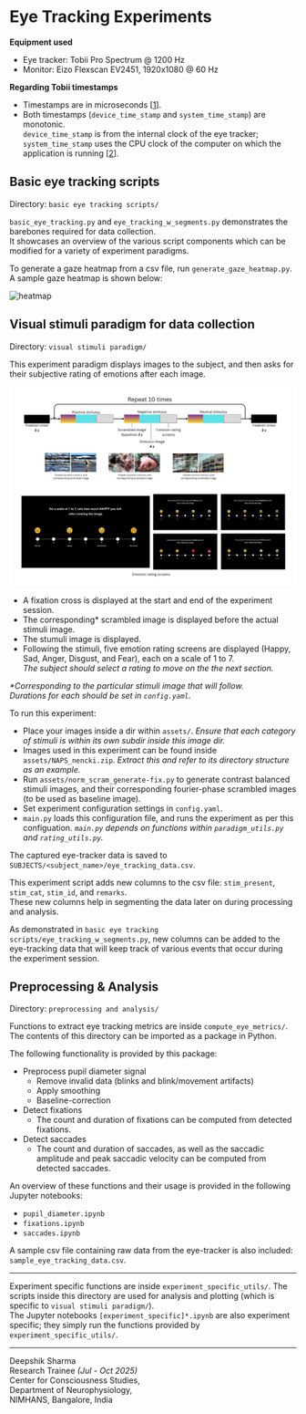 # Eye Tracking Experiments

**Equipment used**
- Eye tracker: Tobii Pro Spectrum @ 1200 Hz
- Monitor: Eizo Flexscan EV2451, 1920x1080 @ 60 Hz

**Regarding Tobii timestamps**
- Timestamps are in microseconds [[1]].
- Both timestamps (`device_time_stamp` and `system_time_stamp`) are monotonic. <br>
`device_time_stamp` is from the internal clock of the eye tracker; `system_time_stamp` uses the CPU clock of the computer on which the application is running [[2]].

[1]: https://developer.tobiipro.com/commonconcepts/timestamp-and-timing.html
[2]: https://connect.tobii.com/s/article/What-is-the-difference-between-Device-Timestamp-and-System-Timestamp?language=en_US


## Basic eye tracking scripts
Directory: `basic eye tracking scripts/`

`basic_eye_tracking.py` and `eye_tracking_w_segments.py` demonstrates the barebones required for data collection. <br>
It showcases an overview of the various script components which can be modified for a variety of experiment paradigms.

To generate a gaze heatmap from a csv file, run `generate_gaze_heatmap.py`. A sample gaze heatmap is shown below:

![heatmap](./basic%20eye%20tracking%20scripts/heatmap.png)


## Visual stimuli paradigm for data collection
Directory: `visual stimuli paradigm/`

This experiment paradigm displays images to the subject, and then asks for their subjective rating of emotions after each image.

![experiment design](./visual%20stimuli%20paradigm/assets/other%20stuff/experiment%20design.png)

- A fixation cross is displayed at the start and end of the experiment session.
- The corresponding* scrambled image is displayed before the actual stimuli image.
- The stumuli image is displayed.
- Following the stimuli, five emotion rating screens are displayed (Happy, Sad, Anger, Disgust, and Fear), each on a scale of 1 to 7. <br>
_The subject should select a rating to move on the the next section._

_*Corresponding to the particular stimuli image that will follow._ <br>
_Durations for each should be set in `config.yaml`._

To run this experiment:
- Place your images inside a dir within `assets/`.
_Ensure that each category of stimuli is within its own subdir inside this image dir._
- Images used in this experiment can be found inside `assets/NAPS_nencki.zip`. _Extract this and refer to its directory structure as an example._
- Run `assets/norm_scram_generate-fix.py` to generate contrast balanced stimuli images, and their corresponding fourier-phase scrambled images (to be used as baseline image).
- Set experiment configuration settings in `config.yaml`. 
- `main.py` loads this configuration file, and runs the experiment as per this configuation.
_`main.py` depends on functions within `paradigm_utils.py` and `rating_utils.py`._

The captured eye-tracker data is saved to `SUBJECTS/<subject_name>/eye_tracking_data.csv`.

This experiment script adds new columns to the csv file: `stim_present`, `stim_cat`, `stim_id`, and `remarks`. <br>
These new columns help in segmenting the data later on during processing and analysis.

As demonstrated in `basic eye tracking scripts/eye_tracking_w_segments.py`, new columns can be added to the eye-tracking data that will keep track of various events that occur during the experiment session.


## Preprocessing & Analysis
Directory: `preprocessing and analysis/`

Functions to extract eye tracking metrics are inside  `compute_eye_metrics/`. The contents of this directory can be imported as a package in Python. 

The following functionality is provided by this package:
- Preprocess pupil diameter signal
    - Remove invalid data (blinks and blink/movement artifacts)
    - Apply smoothing
    - Baseline-correction
- Detect fixations
    - The count and duration of fixations can be computed from detected fixations.
- Detect saccades
    - The count and duration of saccades, as well as the saccadic amplitude and peak saccadic velocity can be computed from detected saccades.

An overview of these functions and their usage is provided in the following Jupyter notebooks:
- `pupil_diameter.ipynb`
- `fixations.ipynb`
- `saccades.ipynb`

A sample csv file containing raw data from the eye-tracker is also included: `sample_eye_tracking_data.csv`.

---

Experiment specific functions are inside `experiment_specific_utils/`. The scripts inside this directory are used for analysis and plotting (which is specific to `visual stimuli paradigm/`). <br>
The Jupyter notebooks `[experiment_specific]*.ipynb` are also experiment specific; they simply run the functions provided by `experiment_specific_utils/`.

---

Deepshik Sharma <br>
Research Trainee *(Jul - Oct 2025)* <br>
Center for Consciousness Studies, <br>
Department of Neurophysiology, <br>
NIMHANS, Bangalore, India
